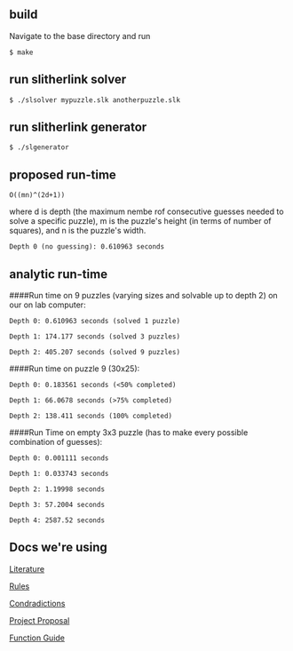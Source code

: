 ## build
Navigate to the base directory and run
```
$ make 
```

## run slitherlink solver
```
$ ./slsolver mypuzzle.slk anotherpuzzle.slk
```

## run slitherlink generator
```
$ ./slgenerator
```

## proposed run-time
```
O((mn)^(2d+1))
```

where d is depth (the maximum nembe rof consecutive guesses needed to solve a specific puzzle), m is the puzzle's height (in terms of number of squares), and n is the puzzle's width.

```
Depth 0 (no guessing): 0.610963 seconds
```


## analytic run-time

####Run time on 9 puzzles (varying sizes and solvable up to depth 2) on our on lab computer:

```
Depth 0: 0.610963 seconds (solved 1 puzzle)

Depth 1: 174.177 seconds (solved 3 puzzles)

Depth 2: 405.207 seconds (solved 9 puzzles)
```


####Run time on puzzle 9 (30x25):

```
Depth 0: 0.183561 seconds (<50% completed)

Depth 1: 66.0678 seconds (>75% completed)

Depth 2: 138.411 seconds (100% completed)
```


####Run Time on empty 3x3 puzzle (has to make every possible combination of guesses):

```
Depth 0: 0.001111 seconds

Depth 1: 0.033743 seconds

Depth 2: 1.19998 seconds

Depth 3: 57.2004 seconds 

Depth 4: 2587.52 seconds
```

## Docs we're using

[Literature](https://docs.google.com/a/carleton.edu/document/d/1JIbNOp1rgz-ut7pTf2QnSlT59Fw72w0DB6UZx1eAnsY/edit?usp=sharing)

[Rules](https://docs.google.com/a/carleton.edu/spreadsheets/d/16aAdbXlpoZenO36wuw4UUrY4pavIWqwWaNs64sWjOZQ/edit?usp=sharing)

[Condradictions](https://docs.google.com/spreadsheets/d/1C7qa3c5CUIdbZEeCJoGSomTTQenytkeeJEjoGnCCqrA/edit?usp=sharing)

[Project Proposal](https://docs.google.com/document/d/1DoqF_4Fd1dm_CH8-3Pqbv8TbNHXmNZlnpfe8aXd2Io4/edit?usp=sharing)

[Function Guide](https://docs.google.com/a/carleton.edu/document/d/1tHmxpug5pisl-ebQF6S27yAUKyQ7hj6kyYq9syouwXg/edit?usp=sharing)
